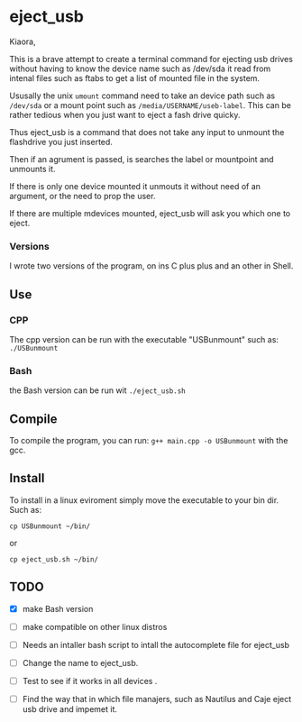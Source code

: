 # eject_usb 

Kiaora,

This is a brave attempt to create a terminal command for ejecting usb drives without having to know the device name such as /dev/sda
it read from intenal files such as ftabs to get a list of mounted file in the system.

Ususally the unix `umount` command need to take an device path such as `/dev/sda` or a mount point such as `/media/USERNAME/useb-label`.
This can be rather tedious when you just want to eject a fash drive quicky.

Thus eject_usb is a command that does not take any input to unmount the flashdrive you just inserted. 

Then if an agrument is passed, is searches the label or mountpoint and unmounts it.  

If there is only one device mounted it unmouts it without need of an argument, or the need to prop the user.

If there are multiple mdevices mounted, eject_usb will ask you which one to eject.

### Versions

I wrote two versions of the program, on ins C plus plus and an other in Shell. 


## Use
### CPP
The cpp version can be run with the executable "USBunmount" such as: `./USBunmount`
### Bash 
the Bash version can be run wit `./eject_usb.sh`
 
## Compile
To compile the program, you can run:
`g++ main.cpp -o USBunmount`  with the gcc.

## Install
To install in a linux eviroment simply move the executable to your bin dir.
Such as:

`cp USBunmount ~/bin/`

or 

`cp eject_usb.sh ~/bin/` 


## TODO

- [X] make Bash version

- [ ] make compatible on other linux distros

- [ ] Needs an intaller bash script to intall the autocomplete file for eject_usb 

- [ ] Change the name to eject_usb.

- [ ] Test to see if it works in all devices .

- [ ] Find the way that in which file manajers, such as Nautilus and Caje eject usb drive and impemet it. 
